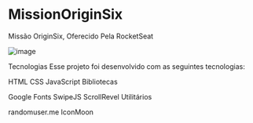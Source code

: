 # MissionOriginSix
Missão OriginSix, Oferecido Pela RocketSeat

![image](https://user-images.githubusercontent.com/96708137/147886766-32ac8b14-9da9-4376-af3a-18cf356e0553.png)

Tecnologias
Esse projeto foi desenvolvido com as seguintes tecnologias:

HTML
CSS
JavaScript
Bibliotecas

Google Fonts
SwipeJS
ScrollRevel
Utilitários

randomuser.me
IconMoon
